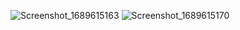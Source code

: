 ![Screenshot_1689615163](https://github.com/amermahbub/news-feed/assets/110281852/30f37d0e-78b1-48b3-8cc0-80d918fe5de2)
![Screenshot_1689615170](https://github.com/amermahbub/news-feed/assets/110281852/744a08b4-b35d-4d8e-9191-57e9ea7421bf)
